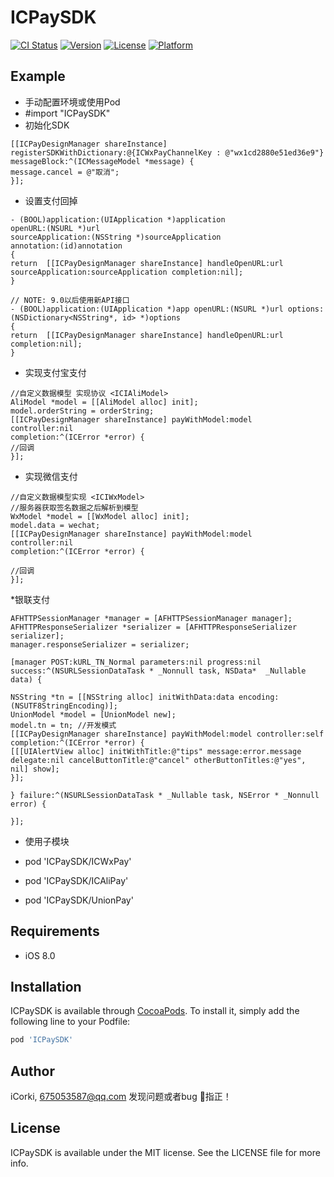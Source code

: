 # ICPaySDK

[![CI Status](http://img.shields.io/travis/corkiios/ICPaySDK.svg?style=flat)](https://travis-ci.org/corkiios/ICPaySDK)
[![Version](https://img.shields.io/cocoapods/v/ICPaySDK.svg?style=flat)](http://cocoapods.org/pods/ICPaySDK)
[![License](https://img.shields.io/cocoapods/l/ICPaySDK.svg?style=flat)](http://cocoapods.org/pods/ICPaySDK)
[![Platform](https://img.shields.io/cocoapods/p/ICPaySDK.svg?style=flat)](http://cocoapods.org/pods/ICPaySDK)

## Example

* 手动配置环境或使用Pod
* #import "ICPaySDK"
* 初始化SDK

```
[[ICPayDesignManager shareInstance] registerSDKWithDictionary:@{ICWxPayChannelKey : @"wx1cd2880e51ed36e9"} messageBlock:^(ICMessageModel *message) {
message.cancel = @"取消";
}];

```
* 设置支付回掉

```
- (BOOL)application:(UIApplication *)application
openURL:(NSURL *)url
sourceApplication:(NSString *)sourceApplication
annotation:(id)annotation
{
return  [[ICPayDesignManager shareInstance] handleOpenURL:url sourceApplication:sourceApplication completion:nil];
}

// NOTE: 9.0以后使用新API接口
- (BOOL)application:(UIApplication *)app openURL:(NSURL *)url options:(NSDictionary<NSString*, id> *)options
{
return  [[ICPayDesignManager shareInstance] handleOpenURL:url completion:nil];
}

```
* 实现支付宝支付

```
//自定义数据模型 实现协议 <ICIAliModel>
AliModel *model = [[AliModel alloc] init];
model.orderString = orderString;
[[ICPayDesignManager shareInstance] payWithModel:model
controller:nil
completion:^(ICError *error) {
//回调
}];

```
* 实现微信支付

```
//自定义数据模型实现 <ICIWxModel>
//服务器获取签名数据之后解析到模型
WxModel *model = [[WxModel alloc] init];
model.data = wechat;
[[ICPayDesignManager shareInstance] payWithModel:model
controller:nil
completion:^(ICError *error) {

//回调
}];

```
*银联支付

```
AFHTTPSessionManager *manager = [AFHTTPSessionManager manager];
AFHTTPResponseSerializer *serializer = [AFHTTPResponseSerializer serializer];
manager.responseSerializer = serializer;

[manager POST:kURL_TN_Normal parameters:nil progress:nil success:^(NSURLSessionDataTask * _Nonnull task, NSData*  _Nullable data) {

NSString *tn = [[NSString alloc] initWithData:data encoding:(NSUTF8StringEncoding)];
UnionModel *model = [UnionModel new];
model.tn = tn; //开发模式
[[ICPayDesignManager shareInstance] payWithModel:model controller:self completion:^(ICError *error) {
[[[UIAlertView alloc] initWithTitle:@"tips" message:error.message delegate:nil cancelButtonTitle:@"cancel" otherButtonTitles:@"yes", nil] show];
}];

} failure:^(NSURLSessionDataTask * _Nullable task, NSError * _Nonnull error) {

}];

```

* 使用子模块

* pod 'ICPaySDK/ICWxPay'
* pod 'ICPaySDK/ICAliPay'
* pod 'ICPaySDK/UnionPay'

## Requirements

* iOS 8.0

## Installation

ICPaySDK is available through [CocoaPods](http://cocoapods.org). To install
it, simply add the following line to your Podfile:

```ruby
pod 'ICPaySDK'
```

## Author

iCorki, 675053587@qq.com
发现问题或者bug 👏指正！


## License

ICPaySDK is available under the MIT license. See the LICENSE file for more info.
